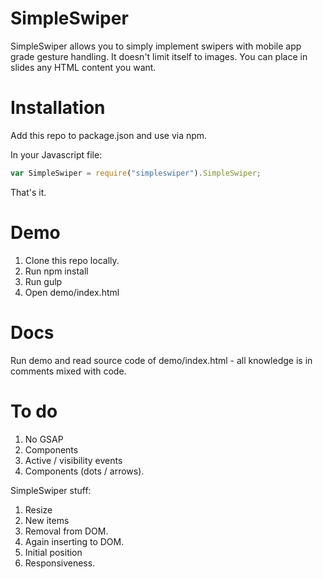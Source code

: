 # SimpleSwiper

SimpleSwiper allows you to simply implement swipers with mobile app grade gesture handling. It doesn't limit itself to images. You can place in slides any HTML content you want.

# Installation

Add this repo to package.json and use via npm.

In your Javascript file:

```javascript
var SimpleSwiper = require("simpleswiper").SimpleSwiper;
```

That's it.

# Demo

1. Clone this repo locally.
2. Run npm install
3. Run gulp
4. Open demo/index.html

# Docs

Run demo and read source code of demo/index.html - all knowledge is in comments mixed with code.

# To do



1. No GSAP
2. Components
3. Active / visibility events
4. Components (dots / arrows).


SimpleSwiper stuff:
1. Resize
2. New items
3. Removal from DOM.
4. Again inserting to DOM.
5. Initial position
6. Responsiveness.

